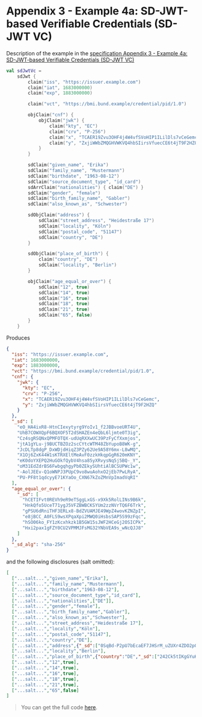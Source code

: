 <!--- TEST_NAME ExampleSdJwtVerifiableCredentials01Test --> 

# Appendix 3 - Example 4a: SD-JWT-based Verifiable Credentials (SD-JWT VC)

Description of the example in the [specification Appendix 3 - Example 4a: SD-JWT-based Verifiable Credentials (SD-JWT VC)](https://www.ietf.org/archive/id/draft-ietf-oauth-selective-disclosure-jwt-08.html#name-example-4a-sd-jwt-based-ver)

<!--- INCLUDE
import eu.europa.ec.eudi.sdjwt.dsl.json.sdJwt
-->

```kotlin
val sdJwtVc =
    sdJwt {
        claim("iss", "https://issuer.example.com")
        claim("iat", 1683000000)
        claim("exp", 1883000000)

        claim("vct", "https://bmi.bund.example/credential/pid/1.0")

        objClaim("cnf") {
            objClaim("jwk") {
                claim("kty", "EC")
                claim("crv", "P-256")
                claim("x", "TCAER19Zvu3OHF4j4W4vfSVoHIP1ILilDls7vCeGemc")
                claim("y", "ZxjiWWbZMQGHVWKVQ4hbSIirsVfuecCE6t4jT9F2HZQ")
            }
        }

        sdClaim("given_name", "Erika")
        sdClaim("family_name", "Mustermann")
        sdClaim("birthdate", "1963-08-12")
        sdClaim("source_document_type", "id_card")
        sdArrClaim("nationalities") { claim("DE") }
        sdClaim("gender", "female")
        sdClaim("birth_family_name", "Gabler")
        sdClaim("also_known_as", "Schwester")

        sdObjClaim("address") {
            sdClaim("street_address", "Heidestraße 17")
            sdClaim("locality", "Köln")
            sdClaim("postal_code", "51147")
            sdClaim("country", "DE")
        }

        sdObjClaim("place_of_birth") {
            claim("country", "DE")
            sdClaim("locality", "Berlin")
        }

        objClaim("age_equal_or_over") {
            sdClaim("12", true)
            sdClaim("14", true)
            sdClaim("16", true)
            sdClaim("18", true)
            sdClaim("21", true)
            sdClaim("65", false)
        }
    }
```

Produces

```json
{
  "iss": "https://issuer.example.com",
  "iat": 1683000000,
  "exp": 1883000000,
  "vct": "https://bmi.bund.example/credential/pid/1.0",
  "cnf": {
    "jwk": {
      "kty": "EC",
      "crv": "P-256",
      "x": "TCAER19Zvu3OHF4j4W4vfSVoHIP1ILilDls7vCeGemc",
      "y": "ZxjiWWbZMQGHVWKVQ4hbSIirsVfuecCE6t4jT9F2HZQ"
    }
  },
  "_sd": [
    "eO_HA4ixR8-HtnCIexytyrg9YoIv1_f2JBBvoeURT4U",
    "UhB7COWXQpF6BQXOF5T2dSHAZEn4eQbL6ljmte0T3ig",
    "Cz4sgRSQNxQPMFOTQX-udUqRXXwUC39PzFyCfXxmjos",
    "jtA1gYLu-j9BUCTBZOz2scCYtcWTM48ZbYupoB8WK-g",
    "JcDLTp8dgP_DxWDjdHiqZ3PZy62Ue9A58Y6mx-L8wMQ",
    "X1Oj6ZxK44W1sKTRXEltMeAvF0zzkHkqpGgR620mKNY",
    "eK0doYXEPQ2HuGOkfQybV4hsa85yXRvysNq5j5BQ-_Y",
    "oM31EdZdrBS6FwbgqhgyPb0ZEkySUhtiAlBCSUPWc1w",
    "-AolJEEv-Q1oWNPJ3PUpC9vo8wuAohxO2jEb7PwLRyA",
    "PU-PF8t1qdcyyE71KYaOo_CXN67kZoZMnVpImadVqRI"
  ],
  "age_equal_or_over": {
    "_sd": [
      "hCETIFvt0REVh9eR9eTSggLxGS-x9Xk5RolLINs9B6k",
      "HnkQfo5UceT71ygJ5VFZBWBCKSYUm2zzNVrTQ6F6Trk",
      "gPSU6dRniTHF3ERLx8-BdZVUAMJE49WpZ4wovKZNZpI",
      "e8jBCC_A0FLS9wsXPqaXpi2MWQ0iHsbsSAP5S99zFqc",
      "hSO06ko_FY1zKcxhkzk1B5GW15sJWF2HCeGj2OSICPk",
      "Hxi2pax1gFZY0CU2VPMMJFsMG32YNbVEA9s_wNcQJJ8"
    ]
  },
  "_sd_alg": "sha-256"
}
```

and the following disclosures (salt omitted):

```json 
[
  ["...salt...","given_name","Erika"],
  ["...salt...","family_name","Mustermann"],
  ["...salt...","birthdate","1963-08-12"],
  ["...salt...","source_document_type","id_card"],
  ["...salt...","nationalities",["DE"]],
  ["...salt...","gender","female"],
  ["...salt...","birth_family_name","Gabler"],
  ["...salt...","also_known_as","Schwester"],
  ["...salt...","street_address","Heidestraße 17"],
  ["...salt...","locality","Köln"],
  ["...salt...","postal_code","51147"],
  ["...salt...","country","DE"],
  ["...salt...","address",{"_sd":["0SqBd-P2pU7bEcaEF7JHSrM_uZUXr4ZDO2p0lEFpB30","PXDyvcQ3-3eeJLfYKWIbeO2Pm4dUjTVW9w0jC7zFyUw","6YonldXmAaSSIV7HpttlHqAtG71DN-dzLr7thT3xNr4","XWilRh55_L3EzKY0VeXa0FFJb5nuzknE2iBV_Zdhh4w"]}],
  ["...salt...","locality","Berlin"],
  ["...salt...","place_of_birth",{"country":"DE","_sd":["242Ck5tIKgGYuKojAtIt9sLnqrWsNr3Gnj1g2RPc3Vw"]}],
  ["...salt...","12",true],
  ["...salt...","14",true],
  ["...salt...","16",true],
  ["...salt...","18",true],
  ["...salt...","21",true],
  ["...salt...","65",false]
]
```

> You can get the full code [here](../../src/test/kotlin/eu/europa/ec/eudi/sdjwt/examples/ExampleSdJwtVerifiableCredentials01.kt).

<!--- TEST sdJwtVc.assertThat("Appendix 3 - Example 4a: SD-JWT VC", 21) -->
